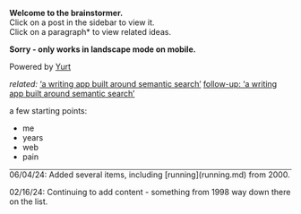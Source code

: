 **Welcome to the brainstormer.**  
Click on a post in the sidebar to view it.  
Click on a paragraph* to view related ideas.  

**Sorry - only works in landscape mode on mobile.**

Powered by [Yurt](What%20is%20Yurt.md)

*related:*
[‘a writing app built around semantic search’](https://iwebthings.joejenett.com/a-writing-app-built-around-semantic-search/)
[follow-up: ‘a writing app built around semantic search’](https://iwebthings.joejenett.com/follow-up-a-writing-app-built-around-semantic-search/)  

a few starting points:  
- me
- years
- web  
- pain 
<div style="border-bottom: 1px solid #444"> </div>  
06/04/24: Added several items, including [running](running.md) from 2000.

02/16/24: Continuing to add content - something from 1998 way down there on the list.






